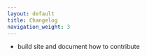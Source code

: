 ```yaml
---
layout: default
title: Changelog
navigation_weight: 3
---
```


- build site and document how to contribute